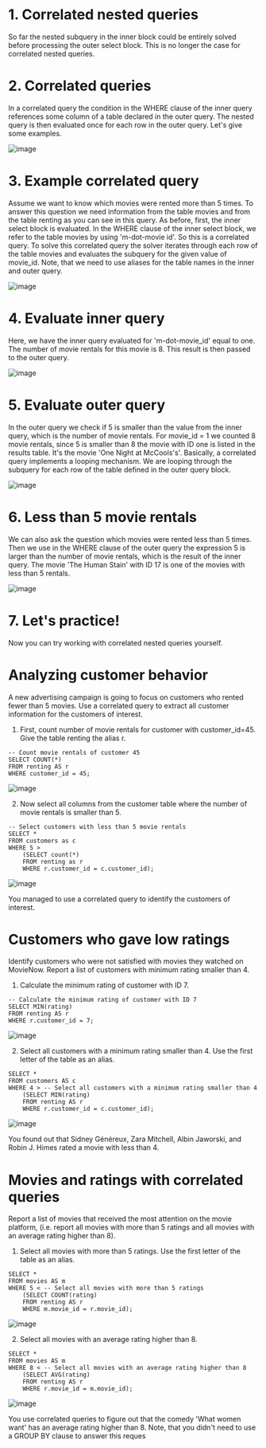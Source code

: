 # 1. Correlated nested queries

So far the nested subquery in the inner block could be entirely solved before processing the outer select block. This is no longer the case for correlated nested queries.

# 2. Correlated queries

In a correlated query the condition in the WHERE clause of the inner query references some column of a table declared in the outer query. The nested query is then evaluated once for each row in the outer query. Let's give some examples.

![image](https://github.com/artempohribnyi/datacamp/assets/113499718/672fc8ca-17a8-43e7-80b4-eb6e1c2930fa)

# 3. Example correlated query

Assume we want to know which movies were rented more than 5 times. To answer this question we need information from the table movies and from the table renting as you can see in this query. As before, first, the inner select block is evaluated. In the WHERE clause of the inner select block, we refer to the table movies by using 'm-dot-movie id'. So this is a correlated query. To solve this correlated query the solver iterates through each row of the table movies and evaluates the subquery for the given value of movie_id. Note, that we need to use aliases for the table names in the inner and outer query.

![image](https://github.com/artempohribnyi/datacamp/assets/113499718/a61a6a4f-2af1-454b-9170-30af79b7f71d)

# 4. Evaluate inner query

Here, we have the inner query evaluated for 'm-dot-movie_id' equal to one. The number of movie rentals for this movie is 8. This result is then passed to the outer query.

![image](https://github.com/artempohribnyi/datacamp/assets/113499718/fb96ab85-8ace-4d04-a1f6-14d7b7f4d2c1)

# 5. Evaluate outer query

In the outer query we check if 5 is smaller than the value from the inner query, which is the number of movie rentals. For movie_id = 1 we counted 8 movie rentals, since 5 is smaller than 8 the movie with ID one is listed in the results table. It's the movie 'One Night at McCools's'. Basically, a correlated query implements a looping mechanism. We are looping through the subquery for each row of the table defined in the outer query block.

![image](https://github.com/artempohribnyi/datacamp/assets/113499718/e9239978-5c3f-4916-abf8-0e74d69c665d)

# 6. Less than 5 movie rentals

We can also ask the question which movies were rented less than 5 times. Then we use in the WHERE clause of the outer query the expression 5 is larger than the number of movie rentals, which is the result of the inner query. The movie 'The Human Stain' with ID 17 is one of the movies with less than 5 rentals.

![image](https://github.com/artempohribnyi/datacamp/assets/113499718/630aed6a-3749-4ba0-aa83-d823233a8f38)

# 7. Let's practice!

Now you can try working with correlated nested queries yourself.

# Analyzing customer behavior

A new advertising campaign is going to focus on customers who rented fewer than 5 movies. Use a correlated query to extract all customer information for the customers of interest.

1. First, count number of movie rentals for customer with customer_id=45. Give the table renting the alias r.

```
-- Count movie rentals of customer 45
SELECT COUNT(*)
FROM renting AS r
WHERE customer_id = 45;
```
![image](https://github.com/artempohribnyi/datacamp/assets/113499718/9c04e315-2dce-4bc6-b913-da478c18722c)

2. Now select all columns from the customer table where the number of movie rentals is smaller than 5.

```
-- Select customers with less than 5 movie rentals
SELECT *
FROM customers as c
WHERE 5 > 
	(SELECT count(*)
	FROM renting as r
	WHERE r.customer_id = c.customer_id);
```
![image](https://github.com/artempohribnyi/datacamp/assets/113499718/fcc18b76-2b3b-40f8-ba00-b920ac677a50)

You managed to use a correlated query to identify the customers of interest.

# Customers who gave low ratings

Identify customers who were not satisfied with movies they watched on MovieNow. Report a list of customers with minimum rating smaller than 4.

1. Calculate the minimum rating of customer with ID 7.

```
-- Calculate the minimum rating of customer with ID 7
SELECT MIN(rating)
FROM renting AS r
WHERE r.customer_id = 7;
```
![image](https://github.com/artempohribnyi/datacamp/assets/113499718/bea5b82d-9dcf-4863-b732-a514c9c64719)

2. Select all customers with a minimum rating smaller than 4. Use the first letter of the table as an alias.

```
SELECT *
FROM customers AS c
WHERE 4 > -- Select all customers with a minimum rating smaller than 4 
	(SELECT MIN(rating)
	FROM renting AS r
	WHERE r.customer_id = c.customer_id);
```
![image](https://github.com/artempohribnyi/datacamp/assets/113499718/81cddc39-7197-489e-95b8-4916ad65d300)

You found out that Sidney Généreux, Zara Mitchell, Albin Jaworski, and Robin J. Himes rated a movie with less than 4.

# Movies and ratings with correlated queries

Report a list of movies that received the most attention on the movie platform, (i.e. report all movies with more than 5 ratings and all movies with an average rating higher than 8).

1. Select all movies with more than 5 ratings. Use the first letter of the table as an alias.

```
SELECT *
FROM movies AS m
WHERE 5 < -- Select all movies with more than 5 ratings
	(SELECT COUNT(rating)
	FROM renting AS r
	WHERE m.movie_id = r.movie_id);
```
![image](https://github.com/artempohribnyi/datacamp/assets/113499718/c4f0165b-bcee-4b3c-9473-13776a7418ed)

2. Select all movies with an average rating higher than 8.

```
SELECT *
FROM movies AS m
WHERE 8 < -- Select all movies with an average rating higher than 8
	(SELECT AVG(rating)
	FROM renting AS r
	WHERE r.movie_id = m.movie_id);
```

![image](https://github.com/artempohribnyi/datacamp/assets/113499718/e6d6e039-064d-4846-9bea-30cae643df32)

You use correlated queries to figure out that the comedy 'What women want' has an average rating higher than 8. Note, that you didn't need to use a GROUP BY clause to answer this reques







